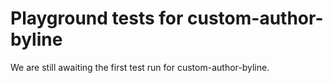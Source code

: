 # Playground tests for custom-author-byline
We are still awaiting the first test run for custom-author-byline.
